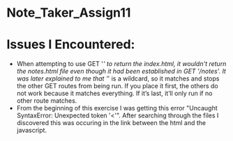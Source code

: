 # Note_Taker_Assign11

# Issues I Encountered:
* When attempting to use GET '*' to return the index.html, it wouldn't return the notes.html file even though it had been established in GET '/notes'. It was later explained to me that '*' is a wildcard, so it matches and stops the other GET routes from being run. If you place it first, the others do not work because it matches everything. If it’s last, it’ll only run if no other route matches.
* From the beginning of this exercise I was getting this error "Uncaught SyntaxError: Unexpected token '<'". After searching through the files I discovered this was occuring in the link between the html and the javascript. 